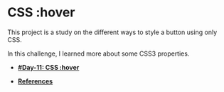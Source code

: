 # CSS :hover

This project is a study on the different ways to style a button using only CSS.

In this challenge, I learned more about some CSS3 properties.

- **[#Day-11: CSS :hover](https://romariocoimbrac.github.io/100-days-of-code-challenge/src/day-011-css-buttons-hover-animations/)**

- **[References](https://developer.mozilla.org/pt-BR/docs/Web/CSS/:hover)**
